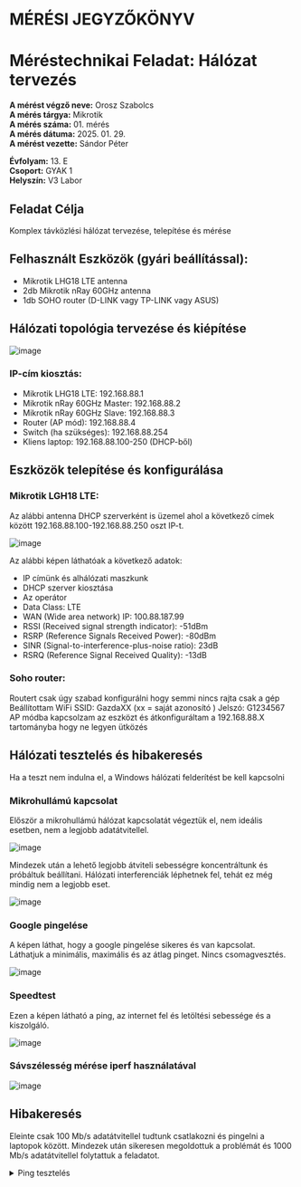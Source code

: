 # MÉRÉSI JEGYZŐKÖNYV   
# Méréstechnikai Feladat: Hálózat tervezés      

**A mérést végző neve:** Orosz Szabolcs  
**A mérés tárgya:**  Mikrotik  
**A mérés száma:** 01. mérés    
**A mérés dátuma:** 2025. 01. 29.    
**A mérést vezette:** Sándor Péter    

**Évfolyam:** 13. E  
**Csoport:** GYAK 1  
**Helyszín:** V3 Labor  

## Feladat Célja    
Komplex távközlési hálózat tervezése, telepítése és mérése  

## Felhasznált Eszközök (gyári beállítással):  
  - Mikrotik LHG18 LTE antenna    
  - 2db Mikrotik nRay 60GHz antenna   
  - 1db SOHO router (D-LINK vagy TP-LINK vagy ASUS)  

## Hálózati topológia tervezése és kiépítése  

![image](https://github.com/user-attachments/assets/71bf45c6-ea60-45e6-9ae0-b3d8d9d755b6)

### IP-cím kiosztás:  
- Mikrotik LHG18 LTE: 192.168.88.1  
- Mikrotik nRay 60GHz Master: 192.168.88.2  
- Mikrotik nRay 60GHz Slave: 192.168.88.3  
- Router (AP mód): 192.168.88.4  
- Switch (ha szükséges): 192.168.88.254  
- Kliens laptop: 192.168.88.100-250 (DHCP-ből) 


## Eszközök telepítése és konfigurálása  

### Mikrotik LGH18 LTE:

Az alábbi antenna DHCP szerverként is üzemel ahol a következő címek között 192.168.88.100-192.168.88.250 oszt IP-t.

![image](https://github.com/user-attachments/assets/4ab30ad4-85a9-4e8f-8dca-6e6d14bc7d7f)

Az alábbi képen láthatóak a következő adatok:
- IP címünk és alhálózati maszkunk  
- DHCP szerver kiosztása
- Az operátor
- Data Class: LTE
- WAN (Wide area network) IP: 100.88.187.99
- RSSI (Received signal strength indicator): -51dBm
- RSRP (Reference Signals Received Power): -80dBm
- SINR (Signal-to-interference-plus-noise ratio): 23dB
- RSRQ (Reference Signal Received Quality): -13dB

### Soho router: 

Routert csak úgy szabad konfigurálni hogy semmi nincs rajta csak a gép  
Beállítottam WiFi SSID: GazdaXX (xx = saját azonosító ) Jelszó: G1234567   
AP módba kapcsolzam az eszközt és átkonfiguráltam a 192.168.88.X tartományba hogy ne legyen ütközés   

## Hálózati tesztelés és hibakeresés   

Ha a teszt nem indulna el, a Windows hálózati felderítést be kell kapcsolni  

### Mikrohullámú kapcsolat  

Először a mikrohullámú hálózat kapcsolatát végeztük el, nem ideális esetben, nem a legjobb adatátvitellel.  

![image](https://github.com/user-attachments/assets/dfbb5ba1-0a6d-49d1-83f3-9c8ece85b679)

Mindezek után a lehető legjobb átviteli sebességre koncentráltunk és próbáltuk beállítani.
Hálózati interferenciák léphetnek fel, tehát ez még mindig nem a legjobb eset.  

![image](https://github.com/user-attachments/assets/3f916704-0b11-48c0-a1c1-eaaf92108755)



### Google pingelése   

A képen láthat, hogy a google pingelése sikeres és van kapcsolat.  
Láthatjuk a minimális, maximális és az átlag pinget. Nincs csomagvesztés.  

![image](https://github.com/user-attachments/assets/d82f3a1b-bbb3-4089-ba17-973966c1a483)


### Speedtest  

Ezen a képen látható a ping, az internet fel és letöltési sebessége és a kiszolgáló.  

![image](https://github.com/user-attachments/assets/4295a55b-5303-47d0-8cf7-8e5f96f6d1e2)  

### Sávszélesség mérése iperf használatával  

![image](https://github.com/user-attachments/assets/31abd9d8-a13f-4607-9c84-29ae01daef0d)


## Hibakeresés 

Eleinte csak 100 Mb/s adatátvitellel tudtunk csatlakozni és pingelni a laptopok között. Mindezek után sikeresen megoldottuk a problémát és 1000 Mb/s adatátvitellel folytattuk a feladatot.  

<details>
  <summary>Ping tesztelés</summary>
  Pinging 192.168.88.1 with 32 bytes of data:
Reply from 192.168.88.1: bytes=32 time<1ms TTL=64
Reply from 192.168.88.1: bytes=32 time<1ms TTL=64
Reply from 192.168.88.1: bytes=32 time<1ms TTL=64

Ping statistics for 192.168.88.1:

    Packets: Sent = 3, Received = 3, Lost = 0 (0% loss),
Approximate round trip times in milli-seconds:
    Minimum = 0ms, Maximum = 0ms, Average = 0ms
    
C:\Users\Admin>ping 192.168.88.2

Pinging 192.168.88.2 with 32 bytes of data:
Reply from 192.168.88.2: bytes=32 time<1ms TTL=64
Reply from 192.168.88.2: bytes=32 time<1ms TTL=64
Reply from 192.168.88.2: bytes=32 time<1ms TTL=64

Ping statistics for 192.168.88.2:
    Packets: Sent = 3, Received = 3, Lost = 0 (0% loss),
Approximate round trip times in milli-seconds:
    Minimum = 0ms, Maximum = 0ms, Average = 0ms

C:\Users\Admin>ping 192.168.88.3

Pinging 192.168.88.3 with 32 bytes of data:
Reply from 192.168.88.3: bytes=32 time=1ms TTL=64
Reply from 192.168.88.3: bytes=32 time=1ms TTL=64
Reply from 192.168.88.3: bytes=32 time=1ms TTL=64
Reply from 192.168.88.3: bytes=32 time=1ms TTL=64

Ping statistics for 192.168.88.3:

    Packets: Sent = 4, Received = 4, Lost = 0 (0% loss),
Approximate round trip times in milli-seconds:
    Minimum = 1ms, Maximum = 1ms, Average = 1ms





